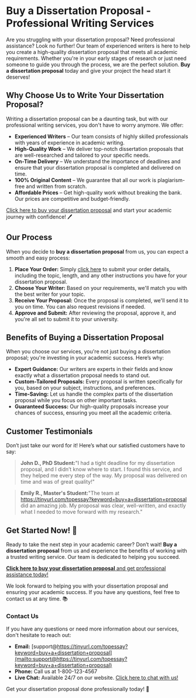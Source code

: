 # Buy a Dissertation Proposal - Professional Writing Services

Are you struggling with your dissertation proposal? Need professional assistance? Look no further! Our team of experienced writers is here to help you create a high-quality dissertation proposal that meets all academic requirements. Whether you're in your early stages of research or just need someone to guide you through the process, we are the perfect solution. **Buy a dissertation proposal** today and give your project the head start it deserves!

## Why Choose Us to Write Your Dissertation Proposal?

Writing a dissertation proposal can be a daunting task, but with our professional writing services, you don't have to worry anymore. We offer:

- **Experienced Writers** – Our team consists of highly skilled professionals with years of experience in academic writing.
- **High-Quality Work** – We deliver top-notch dissertation proposals that are well-researched and tailored to your specific needs.
- **On-Time Delivery** – We understand the importance of deadlines and ensure that your dissertation proposal is completed and delivered on time.
- **100% Original Content** – We guarantee that all our work is plagiarism-free and written from scratch.
- **Affordable Prices** – Get high-quality work without breaking the bank. Our prices are competitive and budget-friendly.

[Click here to buy your dissertation proposal](https://tinyurl.com/topessay?keyword=buy+a+dissertation+proposal) and start your academic journey with confidence! 🖊️

## Our Process

When you decide to **buy a dissertation proposal** from us, you can expect a smooth and easy process:

1. **Place Your Order:** Simply [click here](https://tinyurl.com/topessay?keyword=buy+a+dissertation+proposal) to submit your order details, including the topic, length, and any other instructions you have for your dissertation proposal.
2. **Choose Your Writer:** Based on your requirements, we'll match you with the best writer for your topic.
3. **Receive Your Proposal:** Once the proposal is completed, we'll send it to you on time. You can also request revisions if needed.
4. **Approve and Submit:** After reviewing the proposal, approve it, and you're all set to submit it to your university.

## Benefits of Buying a Dissertation Proposal

When you choose our services, you're not just buying a dissertation proposal; you're investing in your academic success. Here’s why:

- **Expert Guidance:** Our writers are experts in their fields and know exactly what a dissertation proposal needs to stand out.
- **Custom-Tailored Proposals:** Every proposal is written specifically for you, based on your subject, instructions, and preferences.
- **Time-Saving:** Let us handle the complex parts of the dissertation proposal while you focus on other important tasks.
- **Guaranteed Success:** Our high-quality proposals increase your chances of success, ensuring you meet all the academic criteria.

## Customer Testimonials

Don’t just take our word for it! Here’s what our satisfied customers have to say:

> **John D., PhD Student:**"I had a tight deadline for my dissertation proposal, and I didn’t know where to start. I found this service, and they helped me every step of the way. My proposal was delivered on time and was of great quality!"

> **Emily R., Master's Student:**"The team at https://tinyurl.com/topessay?keyword=buy+a+dissertation+proposal did an amazing job. My proposal was clear, well-written, and exactly what I needed to move forward with my research."

## Get Started Now! 🚀

Ready to take the next step in your academic career? Don’t wait! **Buy a dissertation proposal** from us and experience the benefits of working with a trusted writing service. Our team is dedicated to helping you succeed.

[**Click here to buy your dissertation proposal** and get professional assistance today!](https://tinyurl.com/topessay?keyword=buy+a+dissertation+proposal)

We look forward to helping you with your dissertation proposal and ensuring your academic success. If you have any questions, feel free to contact us at any time. 📚

### Contact Us

If you have any questions or need more information about our services, don't hesitate to reach out:

- **Email:** [support@https://tinyurl.com/topessay?keyword=buy+a+dissertation+proposal](mailto:support@https://tinyurl.com/topessay?keyword=buy+a+dissertation+proposal)
- **Phone:** Call us at 1-800-123-4567
- **Live Chat:** Available 24/7 on our website. [Click here to chat with us!](https://tinyurl.com/topessay?keyword=buy+a+dissertation+proposal)

Get your dissertation proposal done professionally today! 🌟
